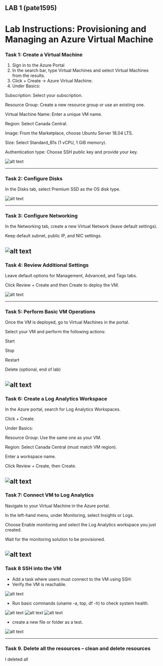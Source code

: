 ## LAB 1 (pate1595)
# Lab Instructions: Provisioning and Managing an Azure Virtual Machine

### Task 1: Create a Virtual Machine

1.	Sign in to the Azure Portal
2.	In the search bar, type Virtual Machines and select Virtual Machines from the results.
3.	Click + Create → Azure Virtual Machine.
4.	Under Basics:

Subscription: Select your subscription.

Resource Group: Create a new resource group or use an existing one.

Virtual Machine Name: Enter a unique VM name.

Region: Select Canada Central.

Image: From the Marketplace, choose Ubuntu Server 18.04 LTS.

Size: Select Standard_B1s (1 vCPU, 1 GiB memory).

Authentication type: Choose SSH public key and provide your key.

![alt text](<Screenshot 2025-09-11 173453.png>)


---
### Task 2: Configure Disks

In the Disks tab, select Premium SSD as the OS disk type.

![alt text](lab1%20photos/Screenshot%202025-09-11%20173717.png)

--- 
### Task 3: Configure Networking

In the Networking tab, create a new Virtual Network (leave default settings).

Keep default subnet, public IP, and NIC settings.

![alt text](<Screenshot 2025-09-11 174140.png>)
---

### Task 4: Review Additional Settings

Leave default options for Management, Advanced, and Tags tabs.

Click Review + Create and then Create to deploy the VM.

![alt text](<Screenshot 2025-09-11 174533.png>)

---
### Task 5: Perform Basic VM Operations

Once the VM is deployed, go to Virtual Machines in the portal.

Select your VM and perform the following actions:

Start

Stop

Restart

Delete (optional, end of lab)

![alt text](<Screenshot 2025-09-11 175526.png>)
---
### Task 6: Create a Log Analytics Workspace

In the Azure portal, search for Log Analytics Workspaces.

Click + Create.

Under Basics:

Resource Group: Use the same one as your VM.

Region: Select Canada Central (must match VM region).

Enter a workspace name.

Click Review + Create, then Create.

![alt text](<Screenshot 2025-09-11 180030.png>)
---
### Task 7: Connect VM to Log Analytics

Navigate to your Virtual Machine in the Azure portal.

In the left-hand menu, under Monitoring, select Insights or Logs.

Choose Enable monitoring and select the Log Analytics workspace you just created.

Wait for the monitoring solution to be provisioned.

![alt text](<Screenshot 2025-09-11 180957.png>)
---
### Task 8 SSH into the VM
- Add a task where users must connect to the VM using SSH:
- Verify the VM is reachable.

![alt text](<Screenshot 2025-09-11 184344.png>)

- Run basic commands (uname -a, top, df -h) to check system health.

![alt text](<Screenshot 2025-09-11 184351.png>)
![alt text](<Screenshot 2025-09-11 184400.png>)
![alt text](<Screenshot 2025-09-11 184409.png>)

- create a new file or folder as a test.

![alt text](<Screenshot 2025-09-11 184416.png>)

---
### Task 9. Delete all the resources – clean and delete resources 
 I deleted all

